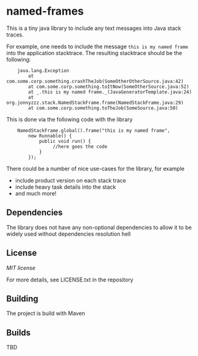 named-frames
============

This is a tiny java library to include any text messages
into Java stack traces.


For example, one needs to include the message ```this is my named frame```
into the application stacktrace. The resulting stacktrace should be the
following:

        java.lang.Exception
        	at com.some.corp.something.crashTheJob(SomeOtherOtherSource.java:42)
        	at com.some.corp.something.toItNow(SomeOtherSource.java:52)
        	at _.this is my named frame._(JavaGeneratorTemplate.java:24)
        	at org.jonnyzzz.stack.NamedStackFrame.frame(NamedStackFrame.java:29)
        	at com.some.corp.something.toTheJob(SomeSource.java:50)

This is done via the following code with the library

        NamedStackFrame.global().frame("this is my named frame",
            new Runnable() {
                public void run() {
                     //here goes the code
                }
            });

There could be a number of nice use-cases for the library, for example

- include product version on each stack trace
- include heavy task details into the stack
- and much more!


Dependencies
------------

The library does not have any non-optional dependencies to allow it
to be widely used without dependencies resolution hell

License
-------

*MIT license*

For more details, see LICENSE.txt in the repository


Building
--------

The project is build with Maven


Builds
------

TBD
